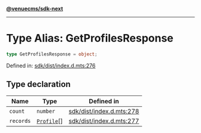 [**@venuecms/sdk-next**](../Index.md)

***

# Type Alias: GetProfilesResponse

```ts
type GetProfilesResponse = object;
```

Defined in: [sdk/dist/index.d.mts:276](https://github.com/venuecms/sdk/blob/6283acc845335a99eac7e210bd07dad1da30061f/packages/sdk/dist/index.d.mts#L276)

## Type declaration

| Name | Type | Defined in |
| ------ | ------ | ------ |
| <a id="count"></a> `count` | `number` | [sdk/dist/index.d.mts:278](https://github.com/venuecms/sdk/blob/6283acc845335a99eac7e210bd07dad1da30061f/packages/sdk/dist/index.d.mts#L278) |
| <a id="records"></a> `records` | [`Profile`](Profile.md)[] | [sdk/dist/index.d.mts:277](https://github.com/venuecms/sdk/blob/6283acc845335a99eac7e210bd07dad1da30061f/packages/sdk/dist/index.d.mts#L277) |
